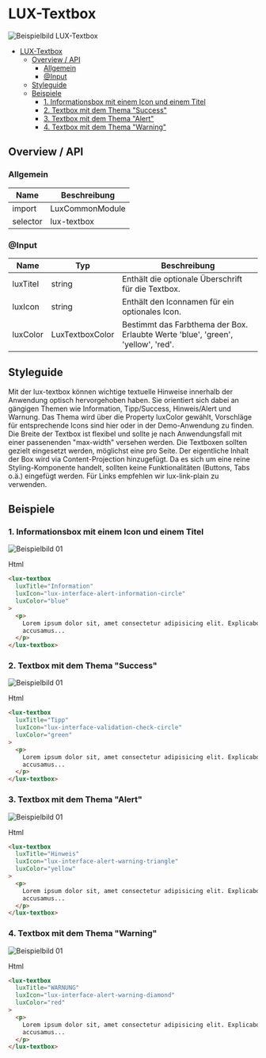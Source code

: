 # LUX-Textbox

![Beispielbild LUX-Textbox](https://raw.githubusercontent.com/wiki/IHK-GfI/lux-components/Versions/v15/lux‐textbox-v15-img.png)

- [LUX-Textbox](#lux-textbox)
  - [Overview / API](#overview--api)
    - [Allgemein](#allgemein)
    - [@Input](#input)
  - [Styleguide](#styleguide)
  - [Beispiele](#beispiele)
    - [1. Informationsbox mit einem Icon und einem Titel](#1-informationsbox-mit-einem-icon-und-einem-titel)
    - [2. Textbox mit dem Thema "Success"](#2-textbox-mit-dem-thema-success)
    - [3. Textbox mit dem Thema "Alert"](#3-textbox-mit-dem-thema-alert)
    - [4. Textbox mit dem Thema "Warning"](#4-textbox-mit-dem-thema-warning)

## Overview / API

### Allgemein

| Name     | Beschreibung    |
| -------- | --------------- |
| import   | LuxCommonModule |
| selector | lux-textbox     |

### @Input

| Name     | Typ             | Beschreibung                                                                     |
| -------- | --------------- | -------------------------------------------------------------------------------- |
| luxTitel | string          | Enthält die optionale Überschrift für die Textbox.                               |
| luxIcon  | string          | Enthält den Iconnamen für ein optionales Icon.                                   |
| luxColor | LuxTextboxColor | Bestimmt das Farbthema der Box. Erlaubte Werte 'blue', 'green', 'yellow', 'red'. |

## Styleguide

Mit der lux-textbox können wichtige textuelle Hinweise innerhalb der Anwendung optisch hervorgehoben haben. Sie orientiert sich dabei an gängigen Themen wie Information, Tipp/Success, Hinweis/Alert und Warnung.
Das Thema wird über die Property luxColor gewählt, Vorschläge für entsprechende Icons sind hier oder in der Demo-Anwendung zu finden.
Die Breite der Textbox ist flexibel und sollte je nach Anwendungsfall mit einer passenenden "max-width" versehen werden.
Die Textboxen sollten gezielt eingesetzt werden, möglichst eine pro Seite.
Der eigentliche Inhalt der Box wird via Content-Projection hinzugefügt. Da es sich um eine reine Styling-Komponente handelt, sollten keine Funktionalitäten (Buttons, Tabs o.ä.) eingefügt werden.
Für Links empfehlen wir lux-link-plain zu verwenden.

## Beispiele

### 1. Informationsbox mit einem Icon und einem Titel

![Beispielbild 01](https://raw.githubusercontent.com/wiki/IHK-GfI/lux-components/Versions/v15/lux‐textbox-v15-img-01.png)

Html

```html
<lux-textbox
  luxTitle="Information"
  luxIcon="lux-interface-alert-information-circle"
  luxColor="blue"
>
  <p>
    Lorem ipsum dolor sit, amet consectetur adipisicing elit. Explicabo itaque
    accusamus...
  </p>
</lux-textbox>
```

### 2. Textbox mit dem Thema "Success"

![Beispielbild 01](https://raw.githubusercontent.com/wiki/IHK-GfI/lux-components/Versions/v15/lux‐textbox-v15-img-02.png)

Html

```html
<lux-textbox
  luxTitle="Tipp"
  luxIcon="lux-interface-validation-check-circle"
  luxColor="green"
>
  <p>
    Lorem ipsum dolor sit, amet consectetur adipisicing elit. Explicabo itaque
    accusamus...
  </p>
</lux-textbox>
```

### 3. Textbox mit dem Thema "Alert"

![Beispielbild 01](https://raw.githubusercontent.com/wiki/IHK-GfI/lux-components/Versions/v15/lux‐textbox-v15-img-03.png)

Html

```html
<lux-textbox
  luxTitle="Hinweis"
  luxIcon="lux-interface-alert-warning-triangle"
  luxColor="yellow"
>
  <p>
    Lorem ipsum dolor sit, amet consectetur adipisicing elit. Explicabo itaque
    accusamus...
  </p>
</lux-textbox>
```

### 4. Textbox mit dem Thema "Warning"

![Beispielbild 01](https://raw.githubusercontent.com/wiki/IHK-GfI/lux-components/Versions/v15/lux‐textbox-v15-img-03.png)

Html

```html
<lux-textbox
  luxTitle="WARNUNG"
  luxIcon="lux-interface-alert-warning-diamond"
  luxColor="red"
>
  <p>
    Lorem ipsum dolor sit, amet consectetur adipisicing elit. Explicabo itaque
    accusamus...
  </p>
</lux-textbox>
```
